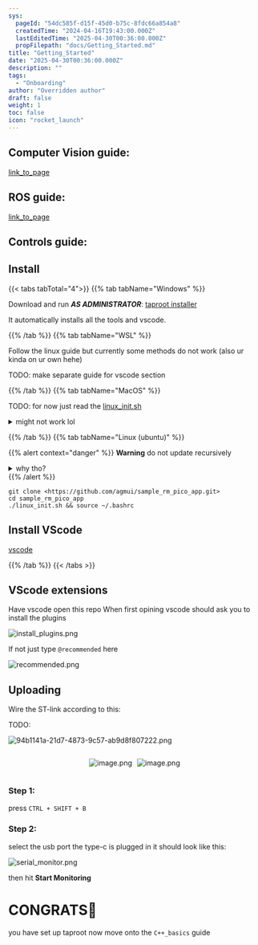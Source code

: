 ```yaml
---
sys:
  pageId: "54dc585f-d15f-45d0-b75c-8fdc66a854a8"
  createdTime: "2024-04-16T19:43:00.000Z"
  lastEditedTime: "2025-04-30T00:36:00.000Z"
  propFilepath: "docs/Getting_Started.md"
title: "Getting_Started"
date: "2025-04-30T00:36:00.000Z"
description: ""
tags:
  - "Onboarding"
author: "Overridden author"
draft: false
weight: 1
toc: false
icon: "rocket_launch"
---
```


## Computer Vision guide:

[link_to_page](86d45bc0-388b-4d26-8848-44f255f73d0e)

## ROS guide:

[link_to_page](3c76c1de-ec8f-46d6-8b0a-294005edc2d5)

## Controls guide:

## Install

{{< tabs tabTotal="4">}}
{{% tab tabName="Windows" %}}

Download and run _**AS ADMINISTRATOR**_: [taproot installer](https://github.com/Thornbots/TeachingFreshies/releases/tag/1.0)

It automatically installs all the tools and vscode.

{{% /tab %}}
{{% tab tabName="WSL" %}}

Follow the linux guide but currently some methods do not work (also ur kinda on ur own hehe)

TODO: make separate guide for vscode section

{{% /tab %}}
{{% tab tabName="MacOS" %}}

TODO: for now just read the [linux_init.sh](https://github.com/agmui/sample_rm_pico_app/blob/main/linux_init.sh)

<details>
<summary>might not work lol</summary>

`brew install libusb pkg-config`

Next install: [vscode](https://code.visualstudio.com/Download)

</details>

{{% /tab %}}
{{% tab tabName="Linux (ubuntu)" %}}

{{% alert context="danger" %}}
**Warning** do not update recursively
<details>
<summary>why tho?</summary>
There are some submodules that may go on for a while (like tinyusb) and I highly
recommend you don't need to get them.
If you want to see what submodules I update just look in `linux_init.sh`
</details>
{{% /alert %}}

```shell
git clone <https://github.com/agmui/sample_rm_pico_app.git>
cd sample_rm_pico_app
./linux_init.sh && source ~/.bashrc
```

## Install VScode

[vscode](https://code.visualstudio.com/Download)

{{% /tab %}}
{{< /tabs >}}

## VScode extensions

Have vscode open this repo
When first opining vscode should ask you to install the plugins

![install_plugins.png](https://prod-files-secure.s3.us-west-2.amazonaws.com/d518164a-d88e-44d1-a4ee-3adb3bd8bce0/89bd30f0-1825-4e77-867b-0a41ce370880/install_plugins.png?X-Amz-Algorithm=AWS4-HMAC-SHA256&X-Amz-Content-Sha256=UNSIGNED-PAYLOAD&X-Amz-Credential=ASIAZI2LB466XMVW4VUZ%2F20250615%2Fus-west-2%2Fs3%2Faws4_request&X-Amz-Date=20250615T121413Z&X-Amz-Expires=3600&X-Amz-Security-Token=IQoJb3JpZ2luX2VjEFkaCXVzLXdlc3QtMiJIMEYCIQC%2BvReJ8K4T5uclSOdRD445qdfCUGkq89NehDa%2BZPnNKgIhAP%2BMNVxHniMDd9JfgW0c598VNh6MbZC4ObJ0Wy7DZ5zPKv8DCEEQABoMNjM3NDIzMTgzODA1Igzyv5BRl%2BqQ3nQqQpUq3APHE57b0bEO5TEKKxZIDawv7jmK6UskNtBskSfN8gpx2w9c0IMVKwmW8E3KVUBUI5NYo%2BbjS8rH4OBKn7fQnysrkWpZxrss8mE0udbrxNKBdmhtOa%2FigWuRRptpL%2BD5hYJoc%2FnUOWmN9FjtDAJXdNKuh%2BtauN7ciaGha42pjbc4WDgoHuqlEUuWXjELvw%2BS1BGh4MbhwpajdAngqO8qMVJSGuHMSb5NR%2Ft7V%2FVUdhhNj6fzOxr%2F7IJigkRNoTFvD0MRs6KrsSUwURhqyaiLLpE8aXX53DFEimSv1mwp9prZkAu9sQGB9DAmIvktiFqnsiPYOWh%2Fw2KkknJe65wPgGKxL%2FlEyt38i4KFJFgxD2L2lMmJ753c6qkIvyH8bbwb5jvyBmJ2tVNccvxhjbistRcIQY0%2B1Icgnj0Q3olUKGsJHDq5At2TosVIht%2BWJhuLvasAvAMFkKVWh073trPIGH0zeZvQyTOxGofgUr88MipfFIUSIZ03TYafTUbMsHN51Dl5O%2FeGakPMvj2xo4oXJqvxztzV06nPDfN%2FFz8W1fjIqyIaGpOS%2BkPvFeZSXCGAFlmBdKXw7IlcIrMCZgr1HPitxoV3lhokxz6FtAjx%2BbD31WhE9oc21amK5M1Q8zCQhbrCBjqkAbKTMiSAkqpXwXgvv8QMbbMPmnxC0%2FZ9ivZer2PAYZnnXpCIXcBDBF%2FSZz5yzHVL4dhUk%2Bh2tEjWrtlWuQNCSzRfxIy%2BRw2IuJmCST5chZjKZulJmAwMDnIV4Oh6HLmnaD3fUb4cshamkMIG8OyhRROagF%2BKRge4kFikdqNI5NsAp7BnTF%2F9Onh7TwlmODjT1VeXW2dYG6lg4GA%2FX%2FvXK0mDyL5Z&X-Amz-Signature=2acef03792920ae3cb403e988d424adf0cb8e082248984c6bcfae8dab98b3b88&X-Amz-SignedHeaders=host&x-amz-checksum-mode=ENABLED&x-id=GetObject)

If not just type `@recommended` here  

![recommended.png](https://prod-files-secure.s3.us-west-2.amazonaws.com/d518164a-d88e-44d1-a4ee-3adb3bd8bce0/61e661e9-5d85-4dfc-be0d-8d2097a5e793/recommended.png?X-Amz-Algorithm=AWS4-HMAC-SHA256&X-Amz-Content-Sha256=UNSIGNED-PAYLOAD&X-Amz-Credential=ASIAZI2LB466XMVW4VUZ%2F20250615%2Fus-west-2%2Fs3%2Faws4_request&X-Amz-Date=20250615T121413Z&X-Amz-Expires=3600&X-Amz-Security-Token=IQoJb3JpZ2luX2VjEFkaCXVzLXdlc3QtMiJIMEYCIQC%2BvReJ8K4T5uclSOdRD445qdfCUGkq89NehDa%2BZPnNKgIhAP%2BMNVxHniMDd9JfgW0c598VNh6MbZC4ObJ0Wy7DZ5zPKv8DCEEQABoMNjM3NDIzMTgzODA1Igzyv5BRl%2BqQ3nQqQpUq3APHE57b0bEO5TEKKxZIDawv7jmK6UskNtBskSfN8gpx2w9c0IMVKwmW8E3KVUBUI5NYo%2BbjS8rH4OBKn7fQnysrkWpZxrss8mE0udbrxNKBdmhtOa%2FigWuRRptpL%2BD5hYJoc%2FnUOWmN9FjtDAJXdNKuh%2BtauN7ciaGha42pjbc4WDgoHuqlEUuWXjELvw%2BS1BGh4MbhwpajdAngqO8qMVJSGuHMSb5NR%2Ft7V%2FVUdhhNj6fzOxr%2F7IJigkRNoTFvD0MRs6KrsSUwURhqyaiLLpE8aXX53DFEimSv1mwp9prZkAu9sQGB9DAmIvktiFqnsiPYOWh%2Fw2KkknJe65wPgGKxL%2FlEyt38i4KFJFgxD2L2lMmJ753c6qkIvyH8bbwb5jvyBmJ2tVNccvxhjbistRcIQY0%2B1Icgnj0Q3olUKGsJHDq5At2TosVIht%2BWJhuLvasAvAMFkKVWh073trPIGH0zeZvQyTOxGofgUr88MipfFIUSIZ03TYafTUbMsHN51Dl5O%2FeGakPMvj2xo4oXJqvxztzV06nPDfN%2FFz8W1fjIqyIaGpOS%2BkPvFeZSXCGAFlmBdKXw7IlcIrMCZgr1HPitxoV3lhokxz6FtAjx%2BbD31WhE9oc21amK5M1Q8zCQhbrCBjqkAbKTMiSAkqpXwXgvv8QMbbMPmnxC0%2FZ9ivZer2PAYZnnXpCIXcBDBF%2FSZz5yzHVL4dhUk%2Bh2tEjWrtlWuQNCSzRfxIy%2BRw2IuJmCST5chZjKZulJmAwMDnIV4Oh6HLmnaD3fUb4cshamkMIG8OyhRROagF%2BKRge4kFikdqNI5NsAp7BnTF%2F9Onh7TwlmODjT1VeXW2dYG6lg4GA%2FX%2FvXK0mDyL5Z&X-Amz-Signature=af7fad3abf67a645a4d2b2035f04307ec705ed8bcb82d7d0a580240487224816&X-Amz-SignedHeaders=host&x-amz-checksum-mode=ENABLED&x-id=GetObject)

## Uploading

Wire the ST-link according to this:

TODO:

![94b1141a-21d7-4873-9c57-ab9d8f807222.png](https://prod-files-secure.s3.us-west-2.amazonaws.com/d518164a-d88e-44d1-a4ee-3adb3bd8bce0/e5fad17d-ab82-4300-9f4c-505ab4b1202c/94b1141a-21d7-4873-9c57-ab9d8f807222.png?X-Amz-Algorithm=AWS4-HMAC-SHA256&X-Amz-Content-Sha256=UNSIGNED-PAYLOAD&X-Amz-Credential=ASIAZI2LB466XMVW4VUZ%2F20250615%2Fus-west-2%2Fs3%2Faws4_request&X-Amz-Date=20250615T121413Z&X-Amz-Expires=3600&X-Amz-Security-Token=IQoJb3JpZ2luX2VjEFkaCXVzLXdlc3QtMiJIMEYCIQC%2BvReJ8K4T5uclSOdRD445qdfCUGkq89NehDa%2BZPnNKgIhAP%2BMNVxHniMDd9JfgW0c598VNh6MbZC4ObJ0Wy7DZ5zPKv8DCEEQABoMNjM3NDIzMTgzODA1Igzyv5BRl%2BqQ3nQqQpUq3APHE57b0bEO5TEKKxZIDawv7jmK6UskNtBskSfN8gpx2w9c0IMVKwmW8E3KVUBUI5NYo%2BbjS8rH4OBKn7fQnysrkWpZxrss8mE0udbrxNKBdmhtOa%2FigWuRRptpL%2BD5hYJoc%2FnUOWmN9FjtDAJXdNKuh%2BtauN7ciaGha42pjbc4WDgoHuqlEUuWXjELvw%2BS1BGh4MbhwpajdAngqO8qMVJSGuHMSb5NR%2Ft7V%2FVUdhhNj6fzOxr%2F7IJigkRNoTFvD0MRs6KrsSUwURhqyaiLLpE8aXX53DFEimSv1mwp9prZkAu9sQGB9DAmIvktiFqnsiPYOWh%2Fw2KkknJe65wPgGKxL%2FlEyt38i4KFJFgxD2L2lMmJ753c6qkIvyH8bbwb5jvyBmJ2tVNccvxhjbistRcIQY0%2B1Icgnj0Q3olUKGsJHDq5At2TosVIht%2BWJhuLvasAvAMFkKVWh073trPIGH0zeZvQyTOxGofgUr88MipfFIUSIZ03TYafTUbMsHN51Dl5O%2FeGakPMvj2xo4oXJqvxztzV06nPDfN%2FFz8W1fjIqyIaGpOS%2BkPvFeZSXCGAFlmBdKXw7IlcIrMCZgr1HPitxoV3lhokxz6FtAjx%2BbD31WhE9oc21amK5M1Q8zCQhbrCBjqkAbKTMiSAkqpXwXgvv8QMbbMPmnxC0%2FZ9ivZer2PAYZnnXpCIXcBDBF%2FSZz5yzHVL4dhUk%2Bh2tEjWrtlWuQNCSzRfxIy%2BRw2IuJmCST5chZjKZulJmAwMDnIV4Oh6HLmnaD3fUb4cshamkMIG8OyhRROagF%2BKRge4kFikdqNI5NsAp7BnTF%2F9Onh7TwlmODjT1VeXW2dYG6lg4GA%2FX%2FvXK0mDyL5Z&X-Amz-Signature=eb4e33a798edb1474ea908b12aa307481c1803593f88a5733aa7fdbf8091850b&X-Amz-SignedHeaders=host&x-amz-checksum-mode=ENABLED&x-id=GetObject)

<div style="display: flex;flex-direction: row; column-gap:10px; max-width: 630px;justify-content: center;">
<div>

![image.png](https://prod-files-secure.s3.us-west-2.amazonaws.com/d518164a-d88e-44d1-a4ee-3adb3bd8bce0/210ecb78-1116-4d7b-b9b7-2292f66fa2c2/image.png?X-Amz-Algorithm=AWS4-HMAC-SHA256&X-Amz-Content-Sha256=UNSIGNED-PAYLOAD&X-Amz-Credential=ASIAZI2LB466XP2JKJEB%2F20250615%2Fus-west-2%2Fs3%2Faws4_request&X-Amz-Date=20250615T121422Z&X-Amz-Expires=3600&X-Amz-Security-Token=IQoJb3JpZ2luX2VjEFkaCXVzLXdlc3QtMiJHMEUCIALXBHS9umaO5HSsNqmyZrEZSDFHwN9KAqG8O6tnWpVMAiEAqc8NkrBP33ifi5d%2BguV7G%2FXGlRszQ4WrE1ic3SZKAOUq%2FwMIQRAAGgw2Mzc0MjMxODM4MDUiDK%2FIHiBI9Z8TbYwvaSrcAzeIAUx%2F4HI0BGmMD%2BcXB%2B%2BX1OfQlzghMEKNv50ndaZAjAyznChYFohdBkFH0PmSCJL7RsXRoIPVZUe2zxwIOysYIiR0bIyOtRNeEyebUYeT%2F%2FWvOABhRVdkPq0yy0tJsZdUbDDgsEG30aLw%2FRLjCNDm0MEZGMNZd06jiPlqwE8QE2jY5RA22X7buH2JBHP4NPFXcQby9sXv5m2Mz12%2BK8KT4ZzVrxb2%2Bd3NatYKjO0ECvnJrNRAtrbDNfbZIPd1YybnXFlX3L5iIP%2BA8VH%2FjEfveZvLN1XnHKPsEPruzlvUmxrhSrm22ho%2BtcnWBUZ9Kg6coMx0OawqxPBjJfKFQatHq3MHKCvl3x4PNUv4DgpI13ruJcd5X%2B3KFUNF9XSuBsNgp0tNV%2BbkpBgiuTQEUHMo5ZyuZp%2FrOhMGNmGyfOaPiHwJsYcd0EXUl6Xw%2B0lBFg3DjnrkCZa6zn3Ym5V13Fn45BG1jJYvrV32jA1e8zE4J2vUc8nfnBorK9jBS85zMBXJrGEuVWfFzlMg9ywmJnQReDU%2B59S4W9WGQO0Mtfc8NQE4dcgAe%2BuDLobWcOVCsviTmjX6QhheHiVqo1Rvz6LY4DqB8fL26bldza9kEkrlTNyqIAUdRAOAM20DMNaEusIGOqUBx36HYIqpaYl3wVtANPB1kS5fe67Br%2FmfXDyVwdDSLl5uJ3teCr%2FOpB0W0i7wvH08xU138LI5KmT8K3Y9lG1bExx6OsRqib%2BLepQiisM4R6ioAm2G2JlnXlW2B8CVjNTnHW5Kk8nufoY661pBVhBE14PXIoN9046UtfTKYxOt7sz7mogrsH2g2Oj9dXUtKD6yaJyjweDdi27yh0%2BVxUU%2Bj6%2F9Mgp7&X-Amz-Signature=df8afeccc7bde0c61de484e855cad58241c1ddee1f5cb3b0aecf87e947156af8&X-Amz-SignedHeaders=host&x-amz-checksum-mode=ENABLED&x-id=GetObject)

</div>
<div>

![image.png](https://prod-files-secure.s3.us-west-2.amazonaws.com/d518164a-d88e-44d1-a4ee-3adb3bd8bce0/33a0fd0f-8ca6-4a86-8e09-26e95ded1fff/image.png?X-Amz-Algorithm=AWS4-HMAC-SHA256&X-Amz-Content-Sha256=UNSIGNED-PAYLOAD&X-Amz-Credential=ASIAZI2LB466Z3X5HCJJ%2F20250615%2Fus-west-2%2Fs3%2Faws4_request&X-Amz-Date=20250615T121423Z&X-Amz-Expires=3600&X-Amz-Security-Token=IQoJb3JpZ2luX2VjEFkaCXVzLXdlc3QtMiJGMEQCIAaAFnzbqZSdDiJPXMwj%2Fve9B1HtGiyzqQxemnNhu9ANAiByO31kF%2BSC4udGNe4t1Mu3cdYFHgkj4ViODT0cF2SQLSr%2FAwhCEAAaDDYzNzQyMzE4MzgwNSIMX3HI9l6%2F%2BWUcTZWlKtwDtEgEh6bC6N0%2FZmXHmAKduoO1DT%2Blx%2FU%2B2kZZusOvRq3wgrgY3RNRqRmHGD7cq9nZiTowQXAIrkzpaO%2BicA3oS2S1Ao%2B%2BSPVlg5yrBSaUQLQz0mo29GzipxZti3IWHAG8V6rlai5r2%2FiIa4Tnj3HaijirthxK6Hnitt2Ylk3m0eVkYAgINT5ZGXtlBlgR5pyHi%2BdoRWL%2F6DJVy7ZB8vt4v8ngW%2BygYS1Bi944oqj%2FSmQVGcDPT3x9P6%2BSNP9XcUkNyQizK9ecJSB3EVmWjOJi2NjoC295tMnj%2FtHLfP1l6SCgqJpa0aELAnXOyEUCHAGG8Pxm0y%2BlAn0rxAwJRmCorPhuhRaK3v2PKXNM5Kph1Yen%2B8yxi2NtSqRTi508Y1nrsD0inAymBwxUaqnkgPdoY%2FxxnnK7nZwwQQ2BLdGWM%2FasWu%2BgY4%2Bmra0GEHLx9HyIzacZNdIKitvcrF9iTi15bFXcB2qQM4KI5Aj%2FsS%2FxQoyZchnEkPzXkZ%2F5kp0j2n3pIMsFPvzkumJJwAcMCZMVuw1%2Bw%2F%2F3fRBXs8DV0Bis85K%2BdNCz6nWGhn50A94hhDR93cEbTCDyPvse%2FiDeEjIhDBJfx29aXLvF9Oc0rE%2F4ARPNJaeFEUUPzesfMegw9o26wgY6pgHtqXSRTkIVJ5n6OD3FBDk3cFWk%2B2r%2Ftg0mUec1NnsLwuR4lIS6GEAKfiDf%2F6dhsqgJqbmjVSnDYWJ5a46%2BDsaX1CAiHUbNa5bd4tT%2BgHBTQy59s0qIjjvY0HmpVC42veA99CwnbdTCDhTFVYnG0vrPHL4RSaKrxCXW5D4gPfVfoqC57wz5ePI4od%2BWQagwaMsrCu%2B7FFHYKdpEU0tJY11NoP3F%2B3m8&X-Amz-Signature=d3f39c72feed7fd5dd88f79229911d4b9ebb79ae8ce95b42009e688ede2476a9&X-Amz-SignedHeaders=host&x-amz-checksum-mode=ENABLED&x-id=GetObject)

</div>
</div>

### Step 1:

press `CTRL + SHIFT + B`

### Step 2:

select the usb port the type-c is plugged in it should look like this:

![serial_monitor.png](https://prod-files-secure.s3.us-west-2.amazonaws.com/d518164a-d88e-44d1-a4ee-3adb3bd8bce0/f03f4774-05d4-4393-b6a0-d5efb6d315ab/serial_monitor.png?X-Amz-Algorithm=AWS4-HMAC-SHA256&X-Amz-Content-Sha256=UNSIGNED-PAYLOAD&X-Amz-Credential=ASIAZI2LB466XMVW4VUZ%2F20250615%2Fus-west-2%2Fs3%2Faws4_request&X-Amz-Date=20250615T121413Z&X-Amz-Expires=3600&X-Amz-Security-Token=IQoJb3JpZ2luX2VjEFkaCXVzLXdlc3QtMiJIMEYCIQC%2BvReJ8K4T5uclSOdRD445qdfCUGkq89NehDa%2BZPnNKgIhAP%2BMNVxHniMDd9JfgW0c598VNh6MbZC4ObJ0Wy7DZ5zPKv8DCEEQABoMNjM3NDIzMTgzODA1Igzyv5BRl%2BqQ3nQqQpUq3APHE57b0bEO5TEKKxZIDawv7jmK6UskNtBskSfN8gpx2w9c0IMVKwmW8E3KVUBUI5NYo%2BbjS8rH4OBKn7fQnysrkWpZxrss8mE0udbrxNKBdmhtOa%2FigWuRRptpL%2BD5hYJoc%2FnUOWmN9FjtDAJXdNKuh%2BtauN7ciaGha42pjbc4WDgoHuqlEUuWXjELvw%2BS1BGh4MbhwpajdAngqO8qMVJSGuHMSb5NR%2Ft7V%2FVUdhhNj6fzOxr%2F7IJigkRNoTFvD0MRs6KrsSUwURhqyaiLLpE8aXX53DFEimSv1mwp9prZkAu9sQGB9DAmIvktiFqnsiPYOWh%2Fw2KkknJe65wPgGKxL%2FlEyt38i4KFJFgxD2L2lMmJ753c6qkIvyH8bbwb5jvyBmJ2tVNccvxhjbistRcIQY0%2B1Icgnj0Q3olUKGsJHDq5At2TosVIht%2BWJhuLvasAvAMFkKVWh073trPIGH0zeZvQyTOxGofgUr88MipfFIUSIZ03TYafTUbMsHN51Dl5O%2FeGakPMvj2xo4oXJqvxztzV06nPDfN%2FFz8W1fjIqyIaGpOS%2BkPvFeZSXCGAFlmBdKXw7IlcIrMCZgr1HPitxoV3lhokxz6FtAjx%2BbD31WhE9oc21amK5M1Q8zCQhbrCBjqkAbKTMiSAkqpXwXgvv8QMbbMPmnxC0%2FZ9ivZer2PAYZnnXpCIXcBDBF%2FSZz5yzHVL4dhUk%2Bh2tEjWrtlWuQNCSzRfxIy%2BRw2IuJmCST5chZjKZulJmAwMDnIV4Oh6HLmnaD3fUb4cshamkMIG8OyhRROagF%2BKRge4kFikdqNI5NsAp7BnTF%2F9Onh7TwlmODjT1VeXW2dYG6lg4GA%2FX%2FvXK0mDyL5Z&X-Amz-Signature=c548bb5e2884d667aa7e475e04aa88662fe4afb883d89417ef1433634634ab45&X-Amz-SignedHeaders=host&x-amz-checksum-mode=ENABLED&x-id=GetObject)

then hit **Start Monitoring**

# CONGRATS🎉

you have set up taproot now move onto the `C++_basics` guide

